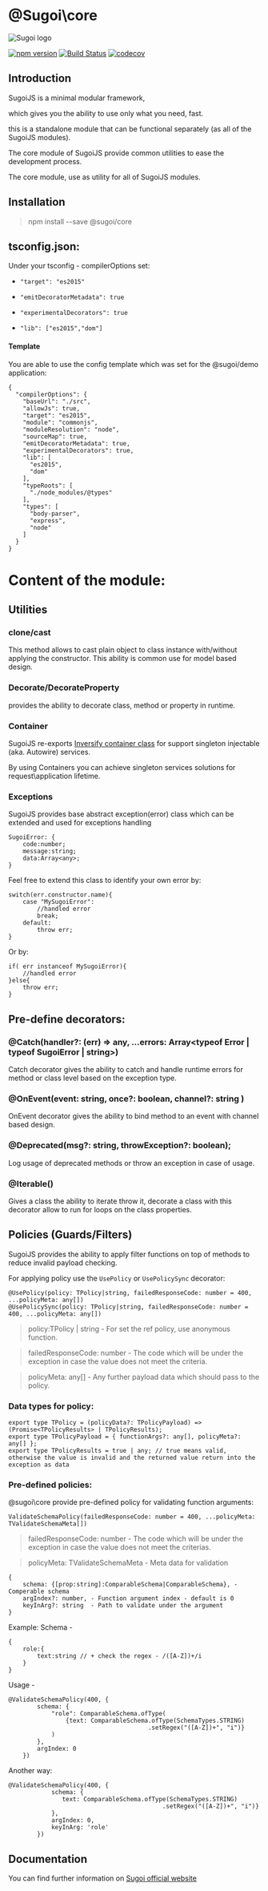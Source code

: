 # @Sugoi\core

![Sugoi logo](https://sugoijs.com/assets/logo_inverse.png)


[![npm version](https://badge.fury.io/js/%40sugoi%2Fcore.svg)](https://badge.fury.io/js/%40sugoi%2Fcore)
[![Build Status](https://travis-ci.org/sugoiJS/core.svg?branch=master)](https://travis-ci.org/sugoiJS/core)
[![codecov](https://codecov.io/gh/sugoiJS/core/branch/master/graph/badge.svg)](https://codecov.io/gh/sugoiJS/core)

## Introduction
SugoiJS is a minimal modular framework,

which gives you the ability to use only what you need, fast.

this is a standalone module that can be functional separately (as all of the SugoiJS modules).

The core module of SugoiJS provide common utilities to ease the development process.

The core module, use as utility  for all of SugoiJS modules.

## Installation

> npm install --save @sugoi/core

## tsconfig.json:

Under your tsconfig - compilerOptions set:

- `"target": "es2015"`

- `"emitDecoratorMetadata": true`

- `"experimentalDecorators": true`

- `"lib": ["es2015","dom"]`


#### Template

You are able to use the config template which was set for the @sugoi/demo application:

    {
      "compilerOptions": {
        "baseUrl": "./src",
        "allowJs": true,
        "target": "es2015",
        "module": "commonjs",
        "moduleResolution": "node",
        "sourceMap": true,
        "emitDecoratorMetadata": true,
        "experimentalDecorators": true,
        "lib": [
          "es2015",
          "dom"
        ],
        "typeRoots": [
          "./node_modules/@types"
        ],
        "types": [
          "body-parser",
          "express",
          "node"
        ]
      }
    }


# Content of the module:

## Utilities

### clone/cast

This method allows to cast plain object to class instance with/without applying the constructor.
This ability is common use for model based design.

### Decorate/DecorateProperty

provides the ability to decorate class, method or property in runtime.

### Container

SugoiJS re-exports [Inversify container class](https://github.com/inversify/InversifyJS/blob/master/wiki/container_api.md)
for support singleton injectable (aka. Autowire) services.

By using Containers you can achieve singleton services solutions for request\application lifetime.

### Exceptions

SugoiJS provides base abstract exception(error) class which can be extended and used for exceptions handling

    SugoiError: {
        code:number;
        message:string;
        data:Array<any>;
    }

Feel free to extend this class to identify your own error by:

    switch(err.constructor.name){
        case "MySugoiError":
            //handled error
            break;
        default:
            throw err;
    }

Or by:

    if( err instanceof MySugoiError){
        //handled error
    }else{
        throw err;
    }

## Pre-define decorators:

### @Catch(handler?: (err) => any, ...errors: Array<typeof Error | typeof SugoiError | string>)

Catch decorator gives the ability to catch and handle runtime errors for method or class level based on the exception type.

### @OnEvent(event: string, once?: boolean, channel?: string ) 

OnEvent decorator gives the ability to bind method to an event with channel based design.

### @Deprecated(msg?: string, throwException?: boolean);
 
Log usage of deprecated methods or throw an exception in case of usage.

### @Iterable()

Gives a class the ability to iterate throw it, decorate a class with this decorator allow to run for loops on the class properties.


## Policies (Guards/Filters)

SugoiJS provides the ability to apply filter functions on top of methods to 
reduce invalid payload checking.

For applying policy use the `UsePolicy` or `UsePolicySync` decorator:

    @UsePolicy(policy: TPolicy|string, failedResponseCode: number = 400, ...policyMeta: any[])
    @UsePolicySync(policy: TPolicy|string, failedResponseCode: number = 400, ...policyMeta: any[])

> policy:TPolicy | string  - For set the ref policy, use anonymous function.

> failedResponseCode: number - The code which will be under the exception in case the value does not meet the criteria.

> policyMeta: any[] - Any further payload data which should pass to the policy.
    
### Data types for policy:

    export type TPolicy = (policyData?: TPolicyPayload) => (Promise<TPolicyResults> | TPolicyResults); 
    export type TPolicyPayload = { functionArgs?: any[], policyMeta?: any[] };
    export type TPolicyResults = true | any; // true means valid, otherwise the value is invalid and the returned value return into the exception as data

### Pre-defined policies:

@sugoi\core provide pre-defined policy for validating function arguments:

    ValidateSchemaPolicy(failedResponseCode: number = 400, ...policyMeta: TValidateSchemaMeta[])

> failedResponseCode: number  - The code which will be under the exception in case the value does not meet the criterias.

> policyMeta: TValidateSchemaMeta - Meta data for validation

    {
        schema: {[prop:string]:ComparableSchema|ComparableSchema}, - Comperable schema
        argIndex?: number, - Function argument index - default is 0
        keyInArg?: string  - Path to validate under the argument 
    }

Example:
Schema -

    {
        role:{
            text:string // + check the regex - /([A-Z])+/i
        }
    }

Usage -

    @ValidateSchemaPolicy(400, {
            schema: {
                "role": ComparableSchema.ofType(
                    {text: ComparableSchema.ofType(SchemaTypes.STRING)
                                           .setRegex("([A-Z])+", "i")}
                )
            },
            argIndex: 0
        })

Another way:
    
    @ValidateSchemaPolicy(400, {
                schema: {
                   text: ComparableSchema.ofType(SchemaTypes.STRING)
                                               .setRegex("([A-Z])+", "i")}
                },
                argIndex: 0,
                keyInArg: 'role'
            })

## Documentation

You can find further information on [Sugoi official website](http://wiki.sugoijs.com)
